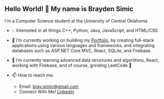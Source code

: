## Hello World! 👋 My name is Brayden Simic

I'm a Computer Science student at the University of Central Oklahoma

- 💡 Interested in all things C++, Python, Java, JavaScript, and HTML/CSS

- 🔭 I’m currently working on building my [Portfolio](https://braysimic.github.io/BraydenSimic.github.io.1/), by creating full-stack applications using various languages and frameworks, and integrating databases such as ASP.NET Core MVC, React, SQLite, and Firebase.
- 🌱 I’m currently learning advanced data structures and algorithms, React, working with Firebase, and of course, grinding LeetCode  🙂
- 📫 How to reach me:
  - Email: bray.simic@gmail.com 
  - Connect With Me! [Linkedin](https://www.linkedin.com/in/brayden-simic-a69537302/)

<!--
**braysimic/braysimic** is a ✨ _special_ ✨ repository because its `README.md` (this file) appears on your GitHub profile.

Here are some ideas to get you started:

- 🔭 I’m currently working on ...
- 🌱 I’m currently learning ...
- 👯 I’m looking to collaborate on ...
- 🤔 I’m looking for help with ...
- 💬 Ask me about ...
- 📫 How to reach me: ...
- 😄 Pronouns: ...
- ⚡ Fun fact: ...
-->
